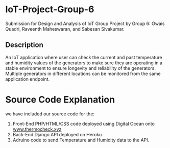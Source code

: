 # IoT-Project-Group-6
Submission for Design and Analysis of IoT Group Project by Group 6: Owais Quadri, Raveenth Maheswaran, and Sabesan Sivakumar.
## Description 
An IoT application where user can check the current and past temperature and humidity values of the generators to make sure they are operating in a stable environment to ensure longevity and reliability of the generators. Multiple generators in different locations can be monitored from the same application endpoint.  

# Source Code Explanation
we have included our source code for the:
1. Front-End PHP/HTML/CSS code deployed using Digital Ocean onto www.thermocheck.xyz
2. Back-End Django API deployed on Heroku
3. Adruino code to send Temperature and Humidity data to the API.
